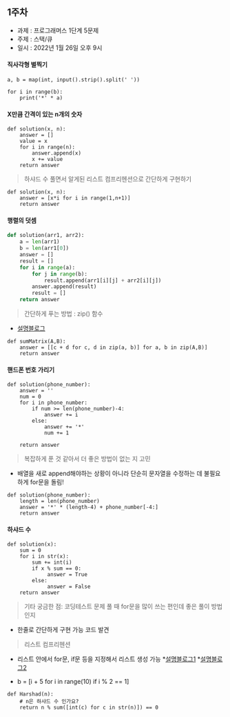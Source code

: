 ## 1주차
* 과제 : 프로그래머스 1단계 5문제
* 주제 : 스택/큐 
* 일시 : 2022년 1월 26일 오후 9시


#### 직사각형 별찍기
```python3
a, b = map(int, input().strip().split(' '))

for i in range(b):
    print('*' * a)
```

#### X만큼 간격이 있는 n개의 숫자
```python3
def solution(x, n):
    answer = []
    value = x
    for i in range(n):
        answer.append(x)
        x += value
    return answer
```

>하샤드 수 풀면서 알게된 리스트 컴프리헨션으로 간단하게 구현하기
```python3
def solution(x, n):
    answer = [x*i for i in range(1,n+1)]
    return answer
```

#### 행렬의 덧셈 
```python 
def solution(arr1, arr2):
    a = len(arr1)
    b = len(arr1[0])
    answer = []
    result = []
    for i in range(a):
        for j in range(b):
            result.append(arr1[i][j] + arr2[i][j])
        answer.append(result)
        result = []
    return answer
```

>간단하게 푸는 방법 : zip() 함수
* [설명블로그](https://www.daleseo.com/python-zip/)

```python3
def sumMatrix(A,B):
    answer = [[c + d for c, d in zip(a, b)] for a, b in zip(A,B)]
    return answer
```

#### 핸드폰 번호 가리기
```python3
def solution(phone_number):
    answer = ''
    num = 0
    for i in phone_number: 
        if num >= len(phone_number)-4:
            answer += i
        else:
            answer += '*' 
            num += 1
            
    return answer
```

> 복잡하게 푼 것 같아서 더 좋은 방법이 없는 지 고민
* 배열을 새로 append해야하는 상황이 아니라 단순히 문자열을 수정하는 데 불필요하게 for문을 돌림! 

```python3
def solution(phone_number):
    length = len(phone_number)
    answer = '*' * (length-4) + phone_number[-4:]
    return answer
```

#### 하샤드 수
```python3
def solution(x):
    sum = 0
    for i in str(x):
        sum += int(i)
        if x % sum == 0:
             answer = True
        else:
             answer = False
    return answer
```

>기타 궁금한 점: 코딩테스트 문제 풀 때 for문을 많이 쓰는 편인데 좋은 풀이 방법인지

* 한줄로 간단하게 구현 가능 코드 발견  
>리스트 컴프리헨션 
* 리스트 안에서 for문, if문 등을 지정해서 리스트 생성 가능
*[설명블로그1](https://elvanov.com/1713)
*[설명블로그2](https://wikidocs.net/84393)

* b = [i + 5 for i in range(10) if i % 2 == 1]

```python3
def Harshad(n):
    # n은 하샤드 수 인가요?
    return n % sum([int(c) for c in str(n)]) == 0
```
